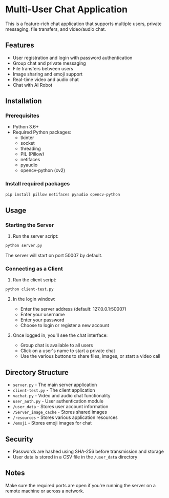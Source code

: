 # Multi-User Chat Application

This is a feature-rich chat application that supports multiple users, private messaging, file transfers, and video/audio chat.

## Features

- User registration and login with password authentication
- Group chat and private messaging
- File transfers between users
- Image sharing and emoji support
- Real-time video and audio chat
- Chat with AI Robot

## Installation

### Prerequisites

- Python 3.6+
- Required Python packages:
  - tkinter
  - socket
  - threading
  - PIL (Pillow)
  - netifaces
  - pyaudio
  - opencv-python (cv2)

### Install required packages

```bash
pip install pillow netifaces pyaudio opencv-python
```

## Usage

### Starting the Server

1. Run the server script:

```bash
python server.py
```

The server will start on port 50007 by default.

### Connecting as a Client

1. Run the client script:

```bash
python client-test.py
```

2. In the login window:
   - Enter the server address (default: 127.0.0.1:50007)
   - Enter your username
   - Enter your password
   - Choose to login or register a new account

3. Once logged in, you'll see the chat interface:
   - Group chat is available to all users
   - Click on a user's name to start a private chat
   - Use the various buttons to share files, images, or start a video call

## Directory Structure

- `server.py` - The main server application
- `client-test.py` - The client application
- `vachat.py` - Video and audio chat functionality
- `user_auth.py` - User authentication module
- `/user_data` - Stores user account information
- `/Server_image_cache` - Stores shared images
- `/resources` - Stores various application resources
- `/emoji` - Stores emoji images for chat

## Security

- Passwords are hashed using SHA-256 before transmission and storage
- User data is stored in a CSV file in the `/user_data` directory

## Notes

Make sure the required ports are open if you're running the server on a remote machine or across a network.
